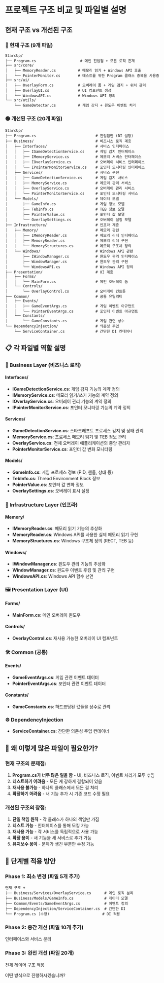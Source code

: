 ﻿# 프로젝트 구조 비교 및 파일별 설명

## 현재 구조 vs 개선된 구조

### 🔴 현재 구조 (9개 파일)
```
StarcUp/
├── Program.cs                    # 메인 진입점 + 모든 로직 혼재
├── src/core/
│   ├── MemoryReader.cs          # 메모리 읽기 + Windows API 호출
│   └── PointerMonitor.cs        # 테스트를 위한 Program 클래스 중복을 사용중 
├── src/ui/
│   ├── OverlayForm.cs           # 오버레이 폼 + 게임 감지 + 위치 관리
│   ├── OverlayUI.cs             # UI 컴포넌트 생성
│   └── WindowsAPI.cs            # Windows API 정의
└── src/utils/
    └── GameDetector.cs          # 게임 감지 + 윈도우 이벤트 처리
```

### 🟢 개선된 구조 (20개 파일)
```
StarcUp/
├── Program.cs                           # 진입점만 (DI 설정)
├── Business/                            # 비즈니스 로직 계층
│   ├── Interfaces/                      # 서비스 인터페이스
│   │   ├── IGameDetectionService.cs     # 게임 감지 인터페이스
│   │   ├── IMemoryService.cs            # 메모리 서비스 인터페이스
│   │   ├── IOverlayService.cs           # 오버레이 서비스 인터페이스
│   │   └── IPointerMonitorService.cs    # 포인터 모니터링 인터페이스
│   ├── Services/                        # 서비스 구현
│   │   ├── GameDetectionService.cs      # 게임 감지 서비스
│   │   ├── MemoryService.cs             # 메모리 관리 서비스
│   │   ├── OverlayService.cs            # 오버레이 관리 서비스
│   │   └── PointerMonitorService.cs     # 포인터 모니터링 서비스
│   └── Models/                          # 데이터 모델
│       ├── GameInfo.cs                  # 게임 정보 모델
│       ├── TebInfo.cs                   # TEB 정보 모델
│       ├── PointerValue.cs              # 포인터 값 모델
│       └── OverlaySettings.cs           # 오버레이 설정 모델
├── Infrastructure/                      # 인프라 계층
│   ├── Memory/                          # 메모리 관련
│   │   ├── IMemoryReader.cs             # 메모리 리더 인터페이스
│   │   ├── MemoryReader.cs              # 메모리 리더 구현
│   │   └── MemoryStructures.cs          # 메모리 구조체 정의
│   └── Windows/                         # Windows API 관련
│       ├── IWindowManager.cs            # 윈도우 관리 인터페이스
│       ├── WindowManager.cs             # 윈도우 관리 구현
│       └── WindowsAPI.cs                # Windows API 정의
├── Presentation/                        # UI 계층
│   ├── Forms/
│   │   └── MainForm.cs                  # 메인 오버레이 폼
│   └── Controls/
│       └── OverlayControl.cs            # 오버레이 컨트롤
├── Common/                              # 공통 유틸리티
│   ├── Events/
│   │   ├── GameEventArgs.cs             # 게임 이벤트 아규먼트
│   │   └── PointerEventArgs.cs          # 포인터 이벤트 아규먼트
│   └── Constants/
│       └── GameConstants.cs             # 게임 관련 상수
└── DependencyInjection/                 # 의존성 주입
    └── ServiceContainer.cs              # 간단한 DI 컨테이너
```

## 📋 각 파일별 역할 설명

### 🎯 Business Layer (비즈니스 로직)

#### Interfaces/
- **IGameDetectionService.cs**: 게임 감지 기능의 계약 정의
- **IMemoryService.cs**: 메모리 읽기/쓰기 기능의 계약 정의
- **IOverlayService.cs**: 오버레이 관리 기능의 계약 정의
- **IPointerMonitorService.cs**: 포인터 모니터링 기능의 계약 정의

#### Services/
- **GameDetectionService.cs**: 스타크래프트 프로세스 감지 및 상태 관리
- **MemoryService.cs**: 프로세스 메모리 읽기 및 TEB 정보 관리
- **OverlayService.cs**: 전체 오버레이 애플리케이션의 중앙 관리자
- **PointerMonitorService.cs**: 포인터 값 변화 모니터링

#### Models/
- **GameInfo.cs**: 게임 프로세스 정보 (PID, 핸들, 상태 등)
- **TebInfo.cs**: Thread Environment Block 정보
- **PointerValue.cs**: 포인터 값 변화 정보
- **OverlaySettings.cs**: 오버레이 표시 설정

### 🔧 Infrastructure Layer (인프라)

#### Memory/
- **IMemoryReader.cs**: 메모리 읽기 기능의 추상화
- **MemoryReader.cs**: Windows API를 사용한 실제 메모리 읽기 구현
- **MemoryStructures.cs**: Windows 구조체 정의 (RECT, TEB 등)

#### Windows/
- **IWindowManager.cs**: 윈도우 관리 기능의 추상화
- **WindowManager.cs**: 윈도우 이벤트 후킹 및 관리 구현
- **WindowsAPI.cs**: Windows API 함수 선언

### 🖼️ Presentation Layer (UI)

#### Forms/
- **MainForm.cs**: 메인 오버레이 윈도우

#### Controls/
- **OverlayControl.cs**: 재사용 가능한 오버레이 UI 컴포넌트

### 🛠️ Common (공통)

#### Events/
- **GameEventArgs.cs**: 게임 관련 이벤트 데이터
- **PointerEventArgs.cs**: 포인터 관련 이벤트 데이터

#### Constants/
- **GameConstants.cs**: 하드코딩된 값들을 상수로 관리

### ⚙️ DependencyInjection
- **ServiceContainer.cs**: 간단한 의존성 주입 컨테이너

## 🤔 왜 이렇게 많은 파일이 필요한가?

### 현재 구조의 문제점:
1. **Program.cs가 너무 많은 일을 함** - UI, 비즈니스 로직, 이벤트 처리가 모두 섞임
2. **테스트하기 어려움** - 모든 게 강하게 결합되어 있음
3. **재사용 불가능** - 하나의 클래스에서 모든 걸 처리
4. **확장하기 어려움** - 새 기능 추가 시 기존 코드 수정 필요

### 개선된 구조의 장점:
1. **단일 책임 원칙** - 각 클래스가 하나의 책임만 가짐
2. **테스트 가능** - 인터페이스를 통해 모킹 가능
3. **재사용 가능** - 각 서비스를 독립적으로 사용 가능
4. **확장 용이** - 새 기능을 새 서비스로 추가 가능
5. **유지보수 용이** - 문제가 생긴 부분만 수정 가능

## 📝 단계별 적용 방안

### Phase 1: 최소 변경 (파일 5개 추가)
```
현재 구조 + 
├── Business/Services/OverlayService.cs      # 메인 로직 분리
├── Business/Models/GameInfo.cs              # 데이터 모델
├── Common/Events/GameEventArgs.cs           # 이벤트 정의
├── DependencyInjection/ServiceContainer.cs  # 간단한 DI
└── Program.cs (수정)                        # DI 적용
```

### Phase 2: 중간 개선 (파일 10개 추가)
인터페이스와 서비스 분리

### Phase 3: 완전 개선 (파일 20개)
전체 레이어 구조 적용

어떤 방식으로 진행하시겠습니까?